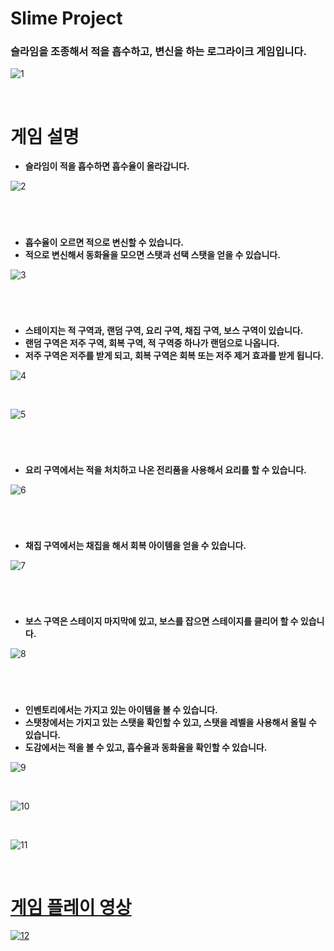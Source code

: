 # Slime Project
### 슬라임을 조종해서 적을 흡수하고, 변신을 하는 로그라이크 게임입니다.

![1](./Github/ReadMeImage/1.png)

<br>

# 게임 설명

- **슬라임이 적을 흡수하면 흡수율이 올라갑니다.**

![2](./Github/ReadMeImage/2.png)

#

<br>

- **흡수율이 오르면 적으로 변신할 수 있습니다.**
- **적으로 변신해서 동화율을 모으면 스탯과 선택 스탯을 얻을 수 있습니다.**

![3](./Github/ReadMeImage/3.png)

#

<br>

- **스테이지는 적 구역과, 랜덤 구역, 요리 구역, 채집 구역, 보스 구역이 있습니다.**
- **랜덤 구역은 저주 구역, 회복 구역, 적 구역중 하나가 랜덤으로 나옵니다.**
- **저주 구역은 저주를 받게 되고, 회복 구역은 회복 또는 저주 제거 효과를 받게 됩니다.**

![4](./Github/ReadMeImage/4.png)

<br>

![5](./Github/ReadMeImage/5.png)

#

<br>

- **요리 구역에서는 적을 처치하고 나온 전리품을 사용해서 요리를 할 수 있습니다.**

![6](./Github/ReadMeImage/6.png)

#

<br>

- **채집 구역에서는 채집을 해서 회복 아이템을 얻을 수 있습니다.**

![7](./Github/ReadMeImage/7.png)

#

<br>

- **보스 구역은 스테이지 마지막에 있고, 보스를 잡으면 스테이지를 클리어 할 수 있습니다.**

![8](./Github/ReadMeImage/8.png)

#

<br>

- **인벤토리에서는 가지고 있는 아이템을 볼 수 있습니다.**
- **스탯창에서는 가지고 있는 스탯을 확인할 수 있고, 스탯을 레벨을 사용해서 올릴 수 있습니다.**
- **도감에서는 적을 볼 수 있고, 흡수율과 동화율을 확인할 수 있습니다.**

![9](./Github/ReadMeImage/9.png)

<br>

![10](./Github/ReadMeImage/10.png)

<br>

![11](./Github/ReadMeImage/11.png)

<br>

# [게임 플레이 영상](https://www.youtube.com/watch?v=X81whpbdbBc)

[![12](./Github/ReadMeImage/12.png)](https://www.youtube.com/watch?v=X81whpbdbBc)

